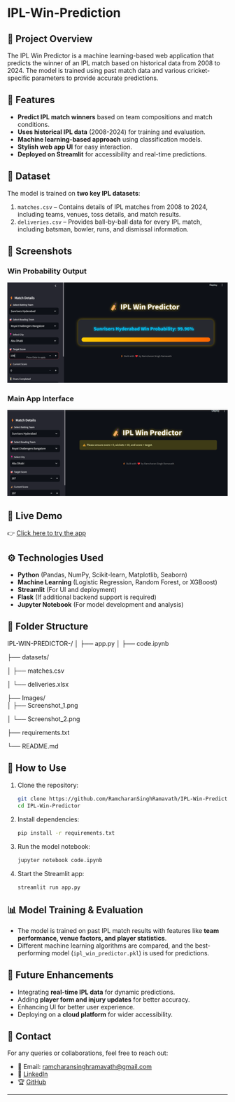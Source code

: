 # IPL-Win-Prediction

## 📌 Project Overview

The IPL Win Predictor is a machine learning-based web application that predicts the winner of an IPL match based on historical data from 2008 to 2024. The model is trained using past match data and various cricket-specific parameters to provide accurate predictions.

## 🚀 Features

- **Predict IPL match winners** based on team compositions and match conditions.
- **Uses historical IPL data** (2008-2024) for training and evaluation.
- **Machine learning-based approach** using classification models.
- **Stylish web app UI** for easy interaction.
- **Deployed on Streamlit** for accessibility and real-time predictions.

## 💂️ Dataset

The model is trained on **two key IPL datasets**:

1. `matches.csv` – Contains details of IPL matches from 2008 to 2024, including teams, venues, toss details, and match results.
2. `deliveries.csv` – Provides ball-by-ball data for every IPL match, including batsman, bowler, runs, and dismissal information.

## 📸 Screenshots

### Win Probability Output
![Screenshot](https://raw.githubusercontent.com/RamcharanSinghRamavath/IPL-Win-Prediction/main/Images/Screenshot%202025-04-05%20155727.png)

### Main App Interface
![Screenshot](https://raw.githubusercontent.com/RamcharanSinghRamavath/IPL-Win-Prediction/main/Images/Screenshot%202025-04-05%20155837.png)


## 🚀 Live Demo

👉 [Click here to try the app](https://ipl-win-prediction-y6du.onrender.com)

## ⚙️ Technologies Used

- **Python** (Pandas, NumPy, Scikit-learn, Matplotlib, Seaborn)
- **Machine Learning** (Logistic Regression, Random Forest, or XGBoost)
- **Streamlit** (For UI and deployment)
- **Flask** (If additional backend support is required)
- **Jupyter Notebook** (For model development and analysis)

## 📂 Folder Structure

IPL-WIN-PREDICTOR-/
│
├── app.py
│
├── code.ipynb


├── datasets/

│   ├── matches.csv

│   └── deliveries.xlsx

├── Images/             
│   ├── Screenshot_1.png

│   └── Screenshot_2.png

├── requirements.txt

└── README.md


## 📌 How to Use

1. Clone the repository:

   ```bash
   git clone https://github.com/RamcharanSinghRamavath/IPL-Win-Predictor.git
   cd IPL-Win-Predictor
   ```

2. Install dependencies:

   ```bash
   pip install -r requirements.txt
   ```

3. Run the model notebook:

   ```bash
   jupyter notebook code.ipynb
   ```

4. Start the Streamlit app:

   ```bash
   streamlit run app.py
   ```

## 📊 Model Training & Evaluation

- The model is trained on past IPL match results with features like **team performance, venue factors, and player statistics**.
- Different machine learning algorithms are compared, and the best-performing model (`ipl_win_predictor.pkl`) is used for predictions.

## 📌 Future Enhancements

- Integrating **real-time IPL data** for dynamic predictions.
- Adding **player form and injury updates** for better accuracy.
- Enhancing UI for better user experience.
- Deploying on a **cloud platform** for wider accessibility.

## 📩 Contact

For any queries or collaborations, feel free to reach out:

- 📧 Email: ramcharansinghramavath@gmail.com  
- 🔗 [LinkedIn](https://www.linkedin.com/in/ramavath-ramcharan-singh29/)  
- 🏆 [GitHub](https://github.com/RamcharanSinghRamavath)

---
